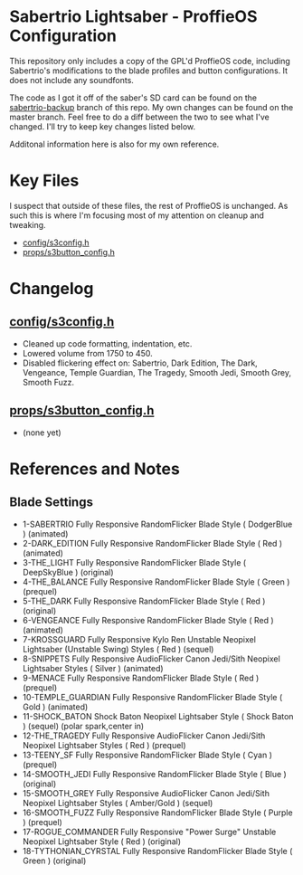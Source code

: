 # Sabertrio Lightsaber - ProffieOS Configuration

This repository only includes a copy of the GPL'd ProffieOS code, including Sabertrio's modifications to the blade
profiles and button configurations. It does not include any soundfonts.

The code as I got it off of the saber's SD card can be found on the [sabertrio-backup](https://github.com/Ricapar/sabertrio-proffie/tree/sabertrio-backup)
branch of this repo. My own changes can be found on the master branch. Feel free to do a diff between the two to see what I've changed. I'll try to keep
key changes listed below.

Additonal information here is also for my own reference.

# Key Files

I suspect that outside of these files, the rest of ProffieOS is unchanged. As such this is where I'm focusing most of my attention
on cleanup and tweaking.

* [config/s3config.h](config/s3config.h)
* [props/s3button_config.h](props/s3button_config.h)

# Changelog

## [config/s3config.h](config/s3config.h)
* Cleaned up code formatting, indentation, etc.
* Lowered volume from 1750 to 450.
* Disabled flickering effect on: Sabertrio, Dark Edition, The Dark, Vengeance, Temple Guardian, The Tragedy, Smooth Jedi, Smooth Grey, Smooth Fuzz.

## [props/s3button_config.h](props/s3button_config.h)
* (none yet)

# References and Notes

##  Blade Settings

* 1-SABERTRIO Fully Responsive RandomFlicker Blade Style ( DodgerBlue ) (animated)
* 2-DARK_EDITION Fully Responsive RandomFlicker Blade Style ( Red ) (animated)
* 3-THE_LIGHT Fully Responsive RandomFlicker Blade Style ( DeepSkyBlue ) (original)
* 4-THE_BALANCE Fully Responsive RandomFlicker Blade Style ( Green ) (prequel)
* 5-THE_DARK Fully Responsive RandomFlicker Blade Style ( Red ) (original)
* 6-VENGEANCE Fully Responsive RandomFlicker Blade Style ( Red ) (animated)
* 7-KROSSGUARD Fully Responsive Kylo Ren Unstable Neopixel Lightsaber (Unstable Swing) Styles ( Red ) (sequel)
* 8-SNIPPETS Fully Responsive AudioFlicker Canon Jedi/Sith Neopixel Lightsaber Styles ( Silver ) (animated)
* 9-MENACE Fully Responsive RandomFlicker Blade Style ( Red ) (prequel)
* 10-TEMPLE_GUARDIAN Fully Responsive RandomFlicker Blade Style ( Gold ) (animated)
* 11-SHOCK_BATON Shock Baton Neopixel Lightsaber Style ( Shock Baton ) (sequel) (polar spark,center in)
* 12-THE_TRAGEDY Fully Responsive AudioFlicker Canon Jedi/Sith Neopixel Lightsaber Styles ( Red ) (prequel)
* 13-TEENY_SF Fully Responsive RandomFlicker Blade Style ( Cyan ) (prequel)
* 14-SMOOTH_JEDI Fully Responsive RandomFlicker Blade Style ( Blue ) (original)
* 15-SMOOTH_GREY Fully Responsive AudioFlicker Canon Jedi/Sith Neopixel Lightsaber Styles ( Amber/Gold ) (sequel)
* 16-SMOOTH_FUZZ Fully Responsive RandomFlicker Blade Style ( Purple ) (prequel)
* 17-ROGUE_COMMANDER Fully Responsive "Power Surge" Unstable Neopixel Lightsaber Style ( Red ) (original)
* 18-TYTHONIAN_CYRSTAL Fully Responsive RandomFlicker Blade Style ( Green ) (original)
